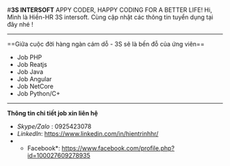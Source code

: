 #**3S INTERSOFT** APPY CODER, HAPPY CODING FOR A BETTER LIFE!
Hi, Mình là Hiền-HR 3S intersoft. Cùng cập nhật các thông tin tuyển dụng tại đây nhé !
***
==Giữa cuộc đời hàng ngàn cám dỗ - 3S sẽ là bến đỗ của ứng viên==
- Job PHP
- Job Reatjs
- Job Java
- Job Angular
- Job NetCore
- Job Python/C+
***
**Thông tin chi tiết job xin liên hệ**
- *Skype/Zalo* : 0925423078
- *Linkedln*: https://www.linkedin.com/in/hientrinhhr/
- * Facebook*: https://www.facebook.com/profile.php?id=100027609278935
